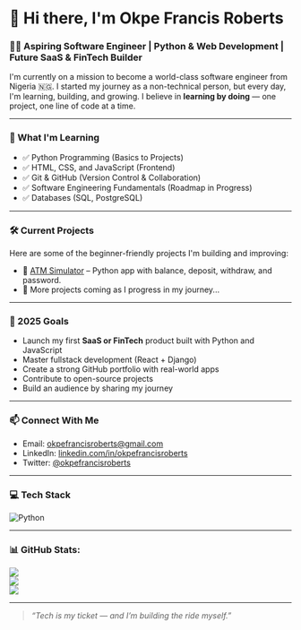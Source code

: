 # 👋 Hi there, I'm Okpe Francis Roberts

### 🧑‍💻 Aspiring Software Engineer | Python & Web Development | Future SaaS & FinTech Builder

I'm currently on a mission to become a world-class software engineer from Nigeria 🇳🇬. I started my journey as a non-technical person, but every day, I'm learning, building, and growing. I believe in **learning by doing** — one project, one line of code at a time.

---

### 🚀 What I'm Learning
- ✅ Python Programming (Basics to Projects)
- ✅ HTML, CSS, and JavaScript (Frontend)
- ✅ Git & GitHub (Version Control & Collaboration)
- ✅ Software Engineering Fundamentals (Roadmap in Progress)
- ✅ Databases (SQL, PostgreSQL)

---

### 🛠️ Current Projects
Here are some of the beginner-friendly projects I'm building and improving:

- 🔐 [ATM Simulator](https://github.com/OkpeFrancisRoberts/atm-simulator) – Python app with balance, deposit, withdraw, and password.
- 📁 More projects coming as I progress in my journey...

---

### 🎯 2025 Goals
- Launch my first **SaaS or FinTech** product built with Python and JavaScript
- Master fullstack development (React + Django)
- Create a strong GitHub portfolio with real-world apps
- Contribute to open-source projects
- Build an audience by sharing my journey

---

### 📫 Connect With Me
- Email: [okpefrancisroberts@gmail.com](mailto:okpefrancisroberts@gmai.com)
- LinkedIn: [linkedin.com/in/okpefrancisroberts](https://linkedin.com)
- Twitter: [@okpefrancisroberts](https://twitter.com)

---

### 💻 Tech Stack
![Python](https://img.shields.io/badge/python-3670A0?style=for-the-badge&logo=python&logoColor=ffdd54)

---

### 📊 GitHub Stats:
![](https://github-readme-stats.vercel.app/api?username=OkpeFrancisRoberts&theme=dark&hide_border=false&include_all_commits=true&count_private=true)<br/>
![](https://nirzak-streak-stats.vercel.app/?user=OkpeFrancisRoberts&theme=dark&hide_border=false)<br/>
![](https://github-readme-stats.vercel.app/api/top-langs/?username=OkpeFrancisRoberts&theme=dark&hide_border=false&include_all_commits=true&count_private=true&layout=compact)

---

> _“Tech is my ticket — and I’m building the ride myself.”_

